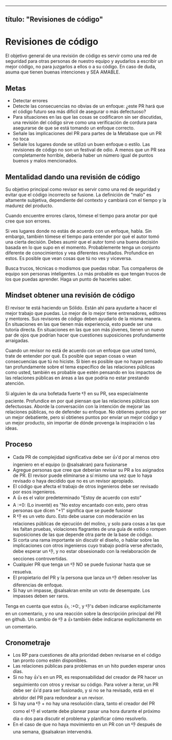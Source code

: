 ***

## título: "Revisiones de código"

# Revisiones de código

El objetivo general de una revisión de código es servir como una red de seguridad para otras personas de nuestro equipo y ayudarlos a escribir un mejor código, no para juzgarlos a ellos o a su código. En caso de duda, asuma que tienen buenas intenciones y SEA AMABLE.

## Metas

*   Detectar errores
*   Detecte las consecuencias no obvias de un enfoque: ¿este PR hará que el código futuro sea más difícil de asegurar o más defectuoso?
*   Para situaciones en las que las cosas se codificaron sin ser discutidas, una revisión del código sirve como una verificación de cordura para asegurarse de que se está tomando un enfoque correcto.
*   Señale las implicaciones del PR para partes de la Metabase que un PR no toca
*   Señale los lugares donde se utilizó un buen enfoque o estilo. Las revisiones de código no son un festival de odio. A menos que un PR sea completamente horrible, debería haber un número igual de puntos buenos y malos mencionados.

## Mentalidad dando una revisión de código

Su objetivo principal como revisor es servir como una red de seguridad y evitar que el código incorrecto se fusione. La definición de "malo" es altamente subjetiva, dependiente del contexto y cambiará con el tiempo y la madurez del producto.

Cuando encuentre errores claros, tómese el tiempo para anotar por qué cree que son errores.

Si ves lugares donde no estás de acuerdo con un enfoque, habla. Sin embargo, también tómese el tiempo para entender por qué el autor tomó una cierta decisión. Debes asumir que el autor tomó una buena decisión basada en lo que supo en el momento. Probablemente tenga un conjunto diferente de conocimientos y vea diferentes resultados. Profundice en estos. Es posible que vean cosas que tú no ves y viceversa.

Busca trucos, técnicas o modismos que puedas robar. Tus compañeros de equipo son personas inteligentes. Lo más probable es que tengan trucos de los que puedas aprender. Haga un punto de hacerles saber.

## Mindset obtener una revisión de código

El revisor te está haciendo un Sólido. Están ahí para ayudarte a hacer el mejor trabajo que puedas. Lo mejor de lo mejor tiene entrenadores, editores y mentores. Sus revisores de código deben ayudarlo de la misma manera. En situaciones en las que tienen más experiencia, esto puede ser una tutoría directa. En situaciones en las que son más jóvenes, tienen un nuevo par de ojos que podrían hacer que cuestiones suposiciones profundamente arraigadas.

Cuando un revisor no está de acuerdo con un enfoque que usted tomó, trate de entender por qué. Es posible que sepan cosas o vean consecuencias que tú no hiciste. Si bien es posible que no hayan pensado tan profundamente sobre el tema específico de las relaciones públicas como usted, también es probable que estén pensando en los impactos de las relaciones públicas en áreas a las que podría no estar prestando atención.

Si alguien le da una bofetada fuerte :-1: en su PR, sea especialmente paciente. Profundice en por qué piensan que las relaciones públicas son defectuosas. Aborde la conversación con la intención de mejorar las relaciones públicas, no de defender su enfoque. No obtienes puntos por ser un mejor debatiente, pero sí obtienes puntos por enviar un mejor código y un mejor producto, sin importar de dónde provenga la inspiración o las ideas.

## Proceso

*   Cada PR de complejidad significativa debe ser :+1:'d por al menos otro ingeniero en el equipo (o @salsakran) para fusionarse
*   Agregue personas que cree que deberían revisar su PR a los asignados de PR. El revisor puede eliminarse a sí mismo una vez que lo haya revisado o haya decidido que no es un revisor apropiado.
*   El código que afecta el trabajo de otros ingenieros debe ser revisado por esos ingenieros.
*   A :+1: es el valor predeterminado "Estoy de acuerdo con esto"
*   A :+0: (Lo inventé) es "No estoy encantado con esto, pero otras personas que dicen "+1" significa que se puede fusionar
*   R :-1: es un veto duro. Esto debe usarse con moderación en las relaciones públicas de ejecución del molino, y solo para cosas a las que les faltan pruebas, violaciones flagrantes de una guía de estilo o rompen suposiciones de las que depende otra parte de la base de código.
*   Si corta una rama importante sin discutir el diseño, o hablar sobre las implicaciones con otros ingenieros cuyo trabajo podría verse afectado, debe esperar un :-1:, y no estar obsesionado con la reelaboración de secciones controvertidas.
*   Cualquier PR que tenga un :-1: NO se puede fusionar hasta que se resuelva.
*   El propietario del PR y la persona que lanza un :-1: deben resolver las diferencias de enfoque.
*   Si hay un impasse, @salsakran emite un voto de desempate. Los impasses deben ser raros.

Tenga en cuenta que estos :+1:, :+0:, y :-1:'s deben indicarse explícitamente en un comentario, y no una reacción sobre la descripción principal del PR en github. Un cambio de :-1: a :+1: también debe indicarse explícitamente en un comentario.

## Cronometraje

*   Los RP para cuestiones de alta prioridad deben revisarse en el código tan pronto como estén disponibles.
*   Las relaciones públicas para problemas en un hito pueden esperar unos días.
*   Si no hay :+1:'s en un PR, es responsabilidad del creador de PR hacer un seguimiento con otros y revisar su código. Para volver a iterar, un PR debe ser :+1:'d para ser fusionado, y si no se ha revisado, está en el abridor del PR para redondear a un revisor.
*   Si hay una :-1: + no hay una resolución clara, tanto el creador del PR como el :-1: el votante debe planear pasar una hora durante el próximo día o dos para discutir el problema y planificar cómo resolverlo.
*   En el caso de que no haya movimiento en un PR con un :-1: después de una semana, @salsakran intervendrá.
